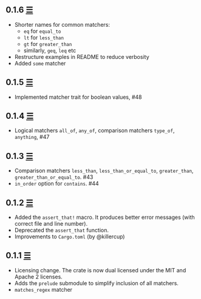 ## 0.1.6 [☰](https://github.com/Valloric/hamcrest2-rust/compare/0.1.4...0.1.5)

* Shorter names for common matchers:
    * `eq` for `equal_to`
    * `lt` for `less_than`
    * `gt` for `greater_than`
    * similarly, `geq`, `leq` etc
* Restructure examples in README to reduce verbosity
* Added `some` matcher

## 0.1.5 [☰](https://github.com/Valloric/hamcrest2-rust/compare/0.1.4...0.1.5)

* Implemented matcher trait for boolean values, #48

## 0.1.4 [☰](https://github.com/Valloric/hamcrest2-rust/compare/0.1.3...0.1.4)

* Logical matchers `all_of`, `any_of`, comparison matchers `type_of`, `anything`, #47

## 0.1.3 [☰](https://github.com/Valloric/hamcrest2-rust/compare/0.1.2...0.1.3)

* Comparison matchers `less_than`, `less_than_or_equal_to`, `greater_than`, `greater_than_or_equal_to`. #43
* `in_order` option for `contains`. #44

## 0.1.2 [☰](https://github.com/Valloric/hamcrest2-rust/compare/0.1.1...0.1.2)

* Added the `assert_that!` macro. It produces better error messages (with correct file and line
  number).
* Deprecated the `assert_that` function.
* Improvements to `Cargo.toml` (by @killercup)

## 0.1.1 [☰](https://github.com/Valloric/hamcrest2-rust/compare/a9f18681c64e3126ef6ccbd68ec2a5b39fe5b58b...0.1.1)

* Licensing change. The crate is now dual licensed under the MIT and Apache 2 licenses.
* Adds the `prelude` submodule to simplify inclusion of all matchers.
* `matches_regex` matcher
